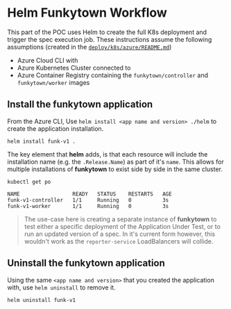 # Helm Funkytown Workflow
This part of the POC uses Helm to create the full K8s deployment and trigger the spec execution job.  These instructions assume the following assumptions (created in the [`deploy/k8s/azure/README.md`](../README.md))

- Azure Cloud CLI with
- Azure Kubernetes Cluster connected to
- Azure Container Registry containing the `funkytown/controller` and `funkytown/worker` images


## Install the funkytown application
From the Azure CLI, Use `helm install <app name and version> ./helm` to create the application installation.
```
helm install funk-v1 .
```

The key element that **helm** adds, is that each resource will include the installation name (e.g. the `.Release.Name`) as part of it's `name`.  This allows for multiple installations of **funkytown** to exist side by side in the same cluster.


```
kubectl get po

NAME                 READY   STATUS    RESTARTS   AGE
funk-v1-controller   1/1     Running   0          3s
funk-v1-worker       1/1     Running   0          3s
```

> The use-case here is creating a separate instance of **funkytown** to test either a specific deployment of the Application Under Test, or to run an updated version of a spec.  In it's current form however, this wouldn't work as the `reporter-service` LoadBalancers will collide.


## Uninstall the funkytown application 
Using the same `<app name and version>` that you created the application with, use `helm uninstall` to remove it.

```
helm uninstall funk-v1
```